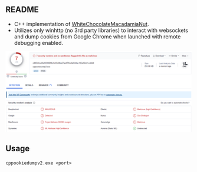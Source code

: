 ## README
- C++ implementation of [WhiteChocolateMacadamiaNut](https://github.com/slyd0g/WhiteChocolateMacademiaNut).
- Utilizes only winhttp (no 3rd party libraries) to interact with websockets and dump cookies from Google Chrome when launched with remote debugging enabled.

![virustotal](vt.png)

## Usage
`cppookiedumpv2.exe <port>`
